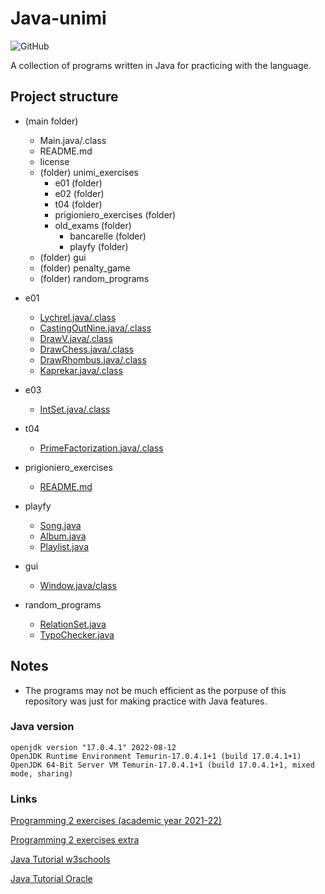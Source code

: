 # Java-unimi
![GitHub](https://img.shields.io/github/license/Gabri432/java-unimi)

A collection of programs written in Java for practicing with the language.

## Project structure
- (main folder)
  - Main.java/.class
  - README.md
  - license
  - (folder) unimi_exercises
    - e01 (folder)
    - e02 (folder)
    - t04 (folder)
    - prigioniero_exercises (folder)
    - old_exams (folder)
      - bancarelle (folder)
      - playfy (folder)
  - (folder) gui
  - (folder) penalty_game
  - (folder) random_programs


- e01
  - [Lychrel.java/.class](https://github.com/Gabri432/java-unimi/blob/master/unimi_exercises/e01/Lychrel.java)
  - [CastingOutNine.java/.class](https://github.com/Gabri432/java-unimi/blob/master/unimi_exercises/e01/CastingOutNine.java)
  - [DrawV.java/.class](https://github.com/Gabri432/java-unimi/blob/master/unimi_exercises/e01/DrawV.java)
  - [DrawChess.java/.class](https://github.com/Gabri432/java-unimi/blob/master/unimi_exercises/e01/DrawChess.java)
  - [DrawRhombus.java/.class](https://github.com/Gabri432/java-unimi/blob/master/unimi_exercises/e01/DrawRhombus.java)
  - [Kaprekar.java/.class](https://github.com/Gabri432/java-unimi/blob/master/unimi_exercises/e01/Kaprekar.java)

- e03
  - [IntSet.java/.class](https://github.com/Gabri432/java-unimi/blob/master/unimi_exercises/e03/IntSet.java)

- t04
  - [PrimeFactorization.java/.class](https://github.com/Gabri432/java-unimi/blob/master/unimi_exercises/t04/PrimeFactorization.java)

- prigioniero_exercises
  - [README.md](https://github.com/Gabri432/java-unimi/tree/master/unimi_exercises/prigioniero_exercises)

- playfy
  - [Song.java](https://github.com/Gabri432/java-unimi/blob/master/unimi_exercises/old_exams/playfy/Song.java)
  - [Album.java](https://github.com/Gabri432/java-unimi/blob/master/unimi_exercises/old_exams/playfy/Album.java)
  - [Playlist.java](https://github.com/Gabri432/java-unimi/blob/master/unimi_exercises/old_exams/playfy/Playlist.java)

- gui
  - [Window.java/class](https://github.com/Gabri432/java-unimi/blob/master/gui/Window.java)  

- random_programs
  - [RelationSet.java](https://github.com/Gabri432/java-unimi/blob/master/random_programs/RelationSet.java)
  - [TypoChecker.java](https://github.com/Gabri432/java-unimi/blob/master/random_programs/TypoChecker.java)

## Notes
- The programs may not be much efficient as the porpuse of this repository was just for making practice with Java features.

### Java version
```
openjdk version "17.0.4.1" 2022-08-12
OpenJDK Runtime Environment Temurin-17.0.4.1+1 (build 17.0.4.1+1)
OpenJDK 64-Bit Server VM Temurin-17.0.4.1+1 (build 17.0.4.1+1, mixed mode, sharing)
```

### Links
[Programming 2 exercises (academic year 2021-22)](https://github.com/prog2-unimi/esercitazioni/tree/aa2122/testi)

[Programming 2 exercises extra](https://github.com/lprigioniero/labprog/blob/master/esercizi)

[Java Tutorial w3schools](https://www.w3schools.com/java)

[Java Tutorial Oracle](https://docs.oracle.com/javase/tutorial)